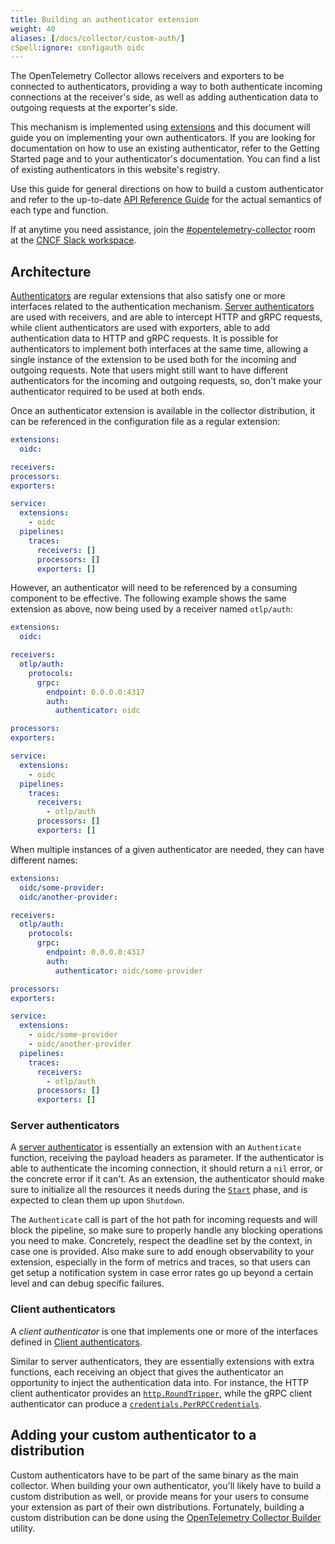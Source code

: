 ```yaml
---
title: Building an authenticator extension
weight: 40
aliases: [/docs/collector/custom-auth/]
cSpell:ignore: configauth oidc
---
```


The OpenTelemetry Collector allows receivers and exporters to be connected to
authenticators, providing a way to both authenticate incoming connections at the
receiver's side, as well as adding authentication data to outgoing requests at
the exporter's side.

This mechanism is implemented using [extensions] and this document will guide
you on implementing your own authenticators. If you are looking for
documentation on how to use an existing authenticator, refer to the Getting
Started page and to your authenticator's documentation. You can find a list of
existing authenticators in this website's registry.

Use this guide for general directions on how to build a custom authenticator and
refer to the up-to-date
[API Reference Guide](https://pkg.go.dev/go.opentelemetry.io/collector/config/configauth)
for the actual semantics of each type and function.

If at anytime you need assistance, join the
[#opentelemetry-collector](https://cloud-native.slack.com/archives/C01N6P7KR6W)
room at the [CNCF Slack workspace](https://slack.cncf.io).

## Architecture

[Authenticators] are regular extensions that also satisfy one or more interfaces
related to the authentication mechanism. [Server authenticators][sa] are used
with receivers, and are able to intercept HTTP and gRPC requests, while client
authenticators are used with exporters, able to add authentication data to HTTP
and gRPC requests. It is possible for authenticators to implement both
interfaces at the same time, allowing a single instance of the extension to be
used both for the incoming and outgoing requests. Note that users might still
want to have different authenticators for the incoming and outgoing requests,
so, don't make your authenticator required to be used at both ends.

Once an authenticator extension is available in the collector distribution, it
can be referenced in the configuration file as a regular extension:

```yaml
extensions:
  oidc:

receivers:
processors:
exporters:

service:
  extensions:
    - oidc
  pipelines:
    traces:
      receivers: []
      processors: []
      exporters: []
```

However, an authenticator will need to be referenced by a consuming component to
be effective. The following example shows the same extension as above, now being
used by a receiver named `otlp/auth`:

```yaml
extensions:
  oidc:

receivers:
  otlp/auth:
    protocols:
      grpc:
        endpoint: 0.0.0.0:4317
        auth:
          authenticator: oidc

processors:
exporters:

service:
  extensions:
    - oidc
  pipelines:
    traces:
      receivers:
        - otlp/auth
      processors: []
      exporters: []
```

When multiple instances of a given authenticator are needed, they can have
different names:

```yaml
extensions:
  oidc/some-provider:
  oidc/another-provider:

receivers:
  otlp/auth:
    protocols:
      grpc:
        endpoint: 0.0.0.0:4317
        auth:
          authenticator: oidc/some-provider

processors:
exporters:

service:
  extensions:
    - oidc/some-provider
    - oidc/another-provider
  pipelines:
    traces:
      receivers:
        - otlp/auth
      processors: []
      exporters: []
```

### Server authenticators

A [server authenticator][sa] is essentially an extension with an `Authenticate`
function, receiving the payload headers as parameter. If the authenticator is
able to authenticate the incoming connection, it should return a `nil` error, or
the concrete error if it can't. As an extension, the authenticator should make
sure to initialize all the resources it needs during the
[`Start`](https://pkg.go.dev/go.opentelemetry.io/collector/component#Component)
phase, and is expected to clean them up upon `Shutdown`.

The `Authenticate` call is part of the hot path for incoming requests and will
block the pipeline, so make sure to properly handle any blocking operations you
need to make. Concretely, respect the deadline set by the context, in case one
is provided. Also make sure to add enough observability to your extension,
especially in the form of metrics and traces, so that users can get setup a
notification system in case error rates go up beyond a certain level and can
debug specific failures.

### Client authenticators

A _client authenticator_ is one that implements one or more of the interfaces
defined in [Client authenticators].

Similar to server authenticators, they are essentially extensions with extra
functions, each receiving an object that gives the authenticator an opportunity
to inject the authentication data into. For instance, the HTTP client
authenticator provides an
[`http.RoundTripper`](https://pkg.go.dev/net/http#RoundTripper), while the gRPC
client authenticator can produce a
[`credentials.PerRPCCredentials`](https://pkg.go.dev/google.golang.org/grpc/credentials#PerRPCCredentials).

## Adding your custom authenticator to a distribution

Custom authenticators have to be part of the same binary as the main collector.
When building your own authenticator, you'll likely have to build a custom
distribution as well, or provide means for your users to consume your extension
as part of their own distributions. Fortunately, building a custom distribution
can be done using the [OpenTelemetry Collector Builder][builder] utility.

[authenticators]:
  https://pkg.go.dev/go.opentelemetry.io/collector/config/configauth
[builder]:
  https://github.com/open-telemetry/opentelemetry-collector/tree/main/cmd/builder
[client authenticators]:
  https://pkg.go.dev/go.opentelemetry.io/collector/config/configauth#client-authenticators
[extensions]: ../../configuration/#extensions
[sa]:
  https://pkg.go.dev/go.opentelemetry.io/collector/config/configauth#server-authenticators

